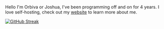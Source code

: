 Hello I'm Orbiva or Joshua, I've been programming off and on for 4 years. I love self-hosting, check out my [website](Https://orbiva.xyz) to learn more about me.

[![GitHub Streak](https://streak-stats.demolab.com?user=t84&theme=dark&hide_border=true&short_numbers=true)](https://git.io/streak-stats)
